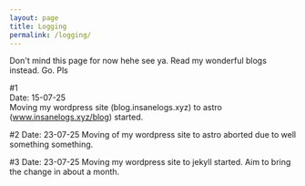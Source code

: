```yaml
---
layout: page
title: Logging
permalink: /logging/
---
```


Don't mind this page for now hehe see ya.
Read my wonderful blogs instead.
Go.
Pls

#1<br>
Date: 15-07-25<br>
Moving my wordpress site (blog.insanelogs.xyz) to astro (www.insanelogs.xyz/blog) started.

#2
Date: 23-07-25
Moving of my wordpress site to astro aborted due to well something something.

#3
Date: 23-07-25
Moving my wordpress site to jekyll started. Aim to bring the change in about a month.
